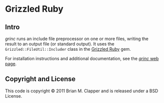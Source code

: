 # Grizzled Ruby

## Intro

*grinc* runs an include file preprocessor on one or more files, writing the
result to an output file (or standard output). It uses the
`Grizzled::FileUtil::Includer` class in the [Grizzled Ruby][] gem.

For installation instructions and additional documentation, see the
[*grinc* web page][].

## Copyright and License

This code is copyright &copy; 2011 Brian M. Clapper and is released under a
BSD License.

[*grinc* web page]: http://software.clapper.org/grinc/
[Grizzled Ruby]: http://software.clapper.org/grizzled-ruby/
